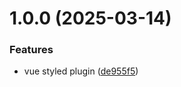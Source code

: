 # 1.0.0 (2025-03-14)


### Features

* vue styled plugin ([de955f5](https://github.com/vue-styled-components/plugin/commit/de955f511979900a8c36e96b76be35cdb83d9361))
